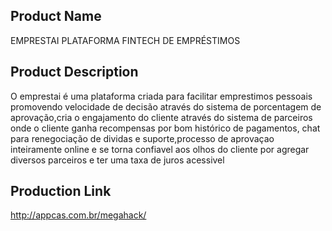 Product Name
---------------
EMPRESTAI PLATAFORMA FINTECH DE EMPRÉSTIMOS 


Product Description
-------------------
O emprestai é uma plataforma criada para facilitar emprestimos pessoais promovendo velocidade de decisão através do sistema de porcentagem de aprovação,cria o engajamento do cliente através do sistema de parceiros onde o cliente ganha  recompensas por bom histórico de pagamentos, chat para renegociação de dividas e suporte,processo de aprovaçao inteiramente online e se torna confiavel aos olhos do cliente por agregar diversos parceiros e ter uma taxa de juros acessivel


Production Link
--------------------
http://appcas.com.br/megahack/
